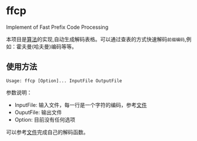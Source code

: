 # ffcp
Implement of Fast Prefix Code Processing

本项目是[算法](https://www.ifi.uzh.ch/dam/jcr:ffffffff-82b7-d340-0000-000026dd8fb6/Prefix.pdf)的实现,自动生成解码表格。可以通过查表的方式快速解码`前缀编码`,例如：霍夫曼(哈夫曼)编码等等。

## 使用方法
````
Usage: ffcp [Option]... InputFile OutputFile 
````

参数说明：

* InputFile: 输入文件，每一行是一个字符的编码，参考[文件](tests/qpack.txt)
* OuputFile: 输出文件
* Option: 目前没有任何选项

可以参考[文件](tests/ffcp_test.c)完成自己的解码函数。
